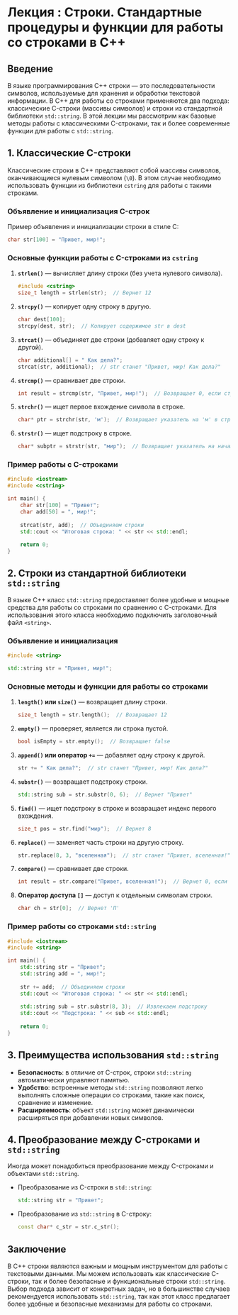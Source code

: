 # Лекция : Строки. Стандартные процедуры и функции для работы со строками в C++

## Введение
В языке программирования C++ строки — это последовательности символов, используемые для хранения и обработки текстовой информации. В C++ для работы со строками применяются два подхода: классические C-строки (массивы символов) и строки из стандартной библиотеки `std::string`. В этой лекции мы рассмотрим как базовые методы работы с классическими C-строками, так и более современные функции для работы с `std::string`.

## 1. Классические C-строки
Классические строки в C++ представляют собой массивы символов, оканчивающиеся нулевым символом (`\0`). В этом случае необходимо использовать функции из библиотеки `cstring` для работы с такими строками.

### Объявление и инициализация C-строк
Пример объявления и инициализации строки в стиле C:
```cpp
char str[100] = "Привет, мир!";
```

### Основные функции работы с C-строками из `cstring`
1. **`strlen()`** — вычисляет длину строки (без учета нулевого символа).
   ```cpp
   #include <cstring>
   size_t length = strlen(str);  // Вернет 12
   ```

2. **`strcpy()`** — копирует одну строку в другую.
   ```cpp
   char dest[100];
   strcpy(dest, str);  // Копирует содержимое str в dest
   ```

3. **`strcat()`** — объединяет две строки (добавляет одну строку к другой).
   ```cpp
   char additional[] = " Как дела?";
   strcat(str, additional);  // str станет "Привет, мир! Как дела?"
   ```

4. **`strcmp()`** — сравнивает две строки.
   ```cpp
   int result = strcmp(str, "Привет, мир!");  // Возвращает 0, если строки равны
   ```

5. **`strchr()`** — ищет первое вхождение символа в строке.
   ```cpp
   char* ptr = strchr(str, 'м');  // Возвращает указатель на 'м' в строке
   ```

6. **`strstr()`** — ищет подстроку в строке.
   ```cpp
   char* subptr = strstr(str, "мир");  // Возвращает указатель на начало "мир"
   ```

### Пример работы с C-строками
```cpp
#include <iostream>
#include <cstring>

int main() {
    char str[100] = "Привет";
    char add[50] = ", мир!";
    
    strcat(str, add);  // Объединяем строки
    std::cout << "Итоговая строка: " << str << std::endl;
    
    return 0;
}
```

## 2. Строки из стандартной библиотеки `std::string`
В языке C++ класс `std::string` предоставляет более удобные и мощные средства для работы со строками по сравнению с C-строками. Для использования этого класса необходимо подключить заголовочный файл `<string>`.

### Объявление и инициализация
```cpp
#include <string>

std::string str = "Привет, мир!";
```

### Основные методы и функции для работы со строками
1. **`length()` или `size()`** — возвращает длину строки.
   ```cpp
   size_t length = str.length();  // Возвращает 12
   ```

2. **`empty()`** — проверяет, является ли строка пустой.
   ```cpp
   bool isEmpty = str.empty();  // Возвращает false
   ```

3. **`append()` или оператор `+=`** — добавляет одну строку к другой.
   ```cpp
   str += " Как дела?";  // str станет "Привет, мир! Как дела?"
   ```

4. **`substr()`** — возвращает подстроку строки.
   ```cpp
   std::string sub = str.substr(0, 6);  // Вернет "Привет"
   ```

5. **`find()`** — ищет подстроку в строке и возвращает индекс первого вхождения.
   ```cpp
   size_t pos = str.find("мир");  // Вернет 8
   ```

6. **`replace()`** — заменяет часть строки на другую строку.
   ```cpp
   str.replace(8, 3, "вселенная");  // str станет "Привет, вселенная!"
   ```

7. **`compare()`** — сравнивает две строки.
   ```cpp
   int result = str.compare("Привет, вселенная!");  // Вернет 0, если строки равны
   ```

8. **Оператор доступа `[]`** — доступ к отдельным символам строки.
   ```cpp
   char ch = str[0];  // Вернет 'П'
   ```

### Пример работы со строками `std::string`
```cpp
#include <iostream>
#include <string>

int main() {
    std::string str = "Привет";
    std::string add = ", мир!";
    
    str += add;  // Объединяем строки
    std::cout << "Итоговая строка: " << str << std::endl;
    
    std::string sub = str.substr(8, 3);  // Извлекаем подстроку
    std::cout << "Подстрока: " << sub << std::endl;
    
    return 0;
}
```

## 3. Преимущества использования `std::string`
- **Безопасность**: в отличие от C-строк, строки `std::string` автоматически управляют памятью.
- **Удобство**: встроенные методы `std::string` позволяют легко выполнять сложные операции со строками, такие как поиск, сравнение и изменение.
- **Расширяемость**: объект `std::string` может динамически расширяться при добавлении новых символов.

## 4. Преобразование между C-строками и `std::string`
Иногда может понадобиться преобразование между C-строками и объектами `std::string`.

- Преобразование из C-строки в `std::string`:
  ```cpp
  std::string str = "Привет";
  ```
- Преобразование из `std::string` в C-строку:
  ```cpp
  const char* c_str = str.c_str();
  ```

## Заключение
В C++ строки являются важным и мощным инструментом для работы с текстовыми данными. Мы можем использовать как классические C-строки, так и более безопасные и функциональные строки `std::string`. Выбор подхода зависит от конкретных задач, но в большинстве случаев рекомендуется использовать `std::string`, так как этот класс предлагает более удобные и безопасные механизмы для работы со строками.
